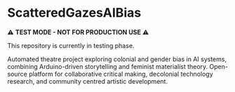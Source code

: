 # ScatteredGazesAIBias

⚠️ **TEST MODE - NOT FOR PRODUCTION USE** ⚠️

This repository is currently in testing phase.

Automated theatre project exploring colonial and gender bias in AI systems, combining Arduino-driven storytelling and feminist materialist theory. Open-source platform for collaborative critical making, decolonial technology research, and community centred artistic development.
